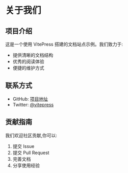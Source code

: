 # 关于我们

## 项目介绍

这是一个使用 VitePress 搭建的文档站点示例。我们致力于:

- 提供清晰的文档结构
- 优秀的阅读体验
- 便捷的维护方式

## 联系方式

- GitHub: [项目地址](https://github.com/vuejs/vitepress)
- Twitter: [@vitepress](https://twitter.com/vitepress)

## 贡献指南

我们欢迎社区贡献,你可以:

1. 提交 Issue
2. 提交 Pull Request
3. 完善文档
4. 分享使用经验